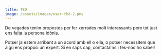 ```yaml
---
title: TBD
image: /assets/images/user-tbd-2.png
---
```


De vegades tenim propostes per fer xerrades molt interessants
pero tot just ens falta la persona idònia.

Potser ja estem arribant a un acord amb ell o ella, 
o potser necessitem que algú ens proposi un expert.
Si en saps cap, contacta'ns i fes-nos'ho saber!
